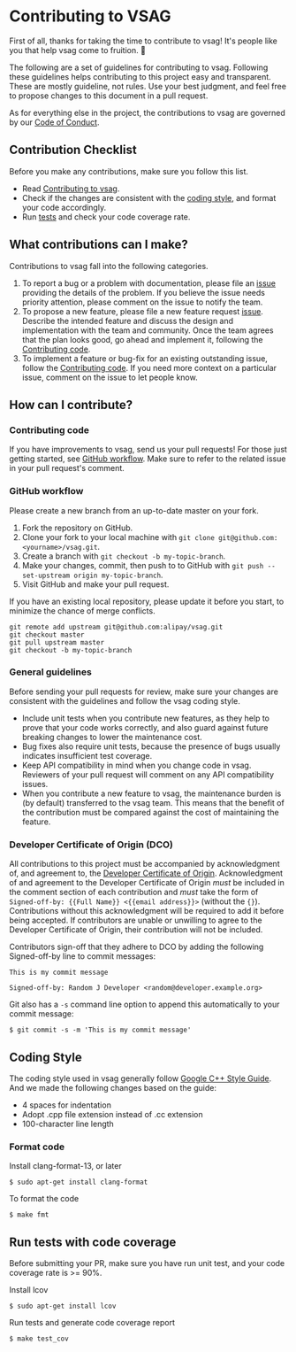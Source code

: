 # Contributing to VSAG

First of all, thanks for taking the time to contribute to vsag! It's people like you that help vsag come to fruition. :tada:

The following are a set of guidelines for contributing to vsag. Following these guidelines helps contributing to this project easy and transparent. These are mostly guideline, not rules. Use your best judgment, and feel free to propose changes to this document in a pull request.

As for everything else in the project, the contributions to vsag are governed by our [Code of Conduct](CODE_OF_CONDUCT.md).

## Contribution Checklist

Before you make any contributions, make sure you follow this list.

-   Read [Contributing to vsag](CONTRIBUTING.md).
-   Check if the changes are consistent with the [coding style](CONTRIBUTING.md#coding-style), and format your code accordingly.
-   Run [tests](CONTRIBUTING.md#run-tests-with-code-coverage) and check your code coverage rate.

## What contributions can I make?

Contributions to vsag fall into the following categories.

1.  To report a bug or a problem with documentation, please file an [issue](https://github.com/alipay/vsag/issues/new/choose) providing the details of the problem. If you believe the issue needs priority attention, please comment on the issue to notify the team.
2.  To propose a new feature, please file a new feature request [issue](https://github.com/alipay/vsag/issues/new/choose). Describe the intended feature and discuss the design and implementation with the team and community. Once the team agrees that the plan looks good, go ahead and implement it, following the [Contributing code](CONTRIBUTING.md#contributing-code).
3.  To implement a feature or bug-fix for an existing outstanding issue, follow the [Contributing code](CONTRIBUTING.md#contributing-code). If you need more context on a particular issue, comment on the issue to let people know.

## How can I contribute?

### Contributing code

If you have improvements to vsag, send us your pull requests! For those just getting started, see [GitHub workflow](#github-workflow). Make sure to refer to the related issue in your pull request's comment.

### GitHub workflow

Please create a new branch from an up-to-date master on your fork.

1.  Fork the repository on GitHub.
2.  Clone your fork to your local machine with `git clone git@github.com:<yourname>/vsag.git`.
3.  Create a branch with `git checkout -b my-topic-branch`.
4.  Make your changes, commit, then push to to GitHub with `git push --set-upstream origin my-topic-branch`.
5.  Visit GitHub and make your pull request.

If you have an existing local repository, please update it before you start, to minimize the chance of merge conflicts.

```shell
git remote add upstream git@github.com:alipay/vsag.git
git checkout master
git pull upstream master
git checkout -b my-topic-branch
```

### General guidelines

Before sending your pull requests for review, make sure your changes are consistent with the guidelines and follow the vsag coding style.

-   Include unit tests when you contribute new features, as they help to prove that your code works correctly, and also guard against future breaking changes to lower the maintenance cost.
-   Bug fixes also require unit tests, because the presence of bugs usually indicates insufficient test coverage.
-   Keep API compatibility in mind when you change code in vsag. Reviewers of your pull request will comment on any API compatibility issues.
-   When you contribute a new feature to vsag, the maintenance burden is (by default) transferred to the vsag team. This means that the benefit of the contribution must be compared against the cost of maintaining the feature.

### Developer Certificate of Origin (DCO)

All contributions to this project must be accompanied by acknowledgment of, and agreement to, the [Developer Certificate of Origin](https://developercertificate.org/). Acknowledgment of and agreement to the Developer Certificate of Origin _must_ be included in the comment section of each contribution and _must_ take the form of `Signed-off-by: {{Full Name}} <{{email address}}>` (without the `{}`). Contributions without this acknowledgment will be required to add it before being accepted. If contributors are unable or unwilling to agree to the Developer Certificate of Origin, their contribution will not be included.

Contributors sign-off that they adhere to DCO by adding the following Signed-off-by line to commit messages:

```text
This is my commit message

Signed-off-by: Random J Developer <random@developer.example.org>
```

Git also has a `-s` command line option to append this automatically to your commit message:

```shell
$ git commit -s -m 'This is my commit message'
```

## Coding Style
The coding style used in vsag generally follow [Google C++ Style Guide](https://google.github.io/styleguide/cppguide.html).
And we made the following changes based on the guide:

-   4 spaces for indentation
-   Adopt .cpp file extension instead of .cc extension
-   100-character line length

### Format code

Install clang-format-13, or later
```shell
$ sudo apt-get install clang-format
```
To format the code
```shell
$ make fmt
```

## Run tests with code coverage

Before submitting your PR, make sure you have run unit test, and your code coverage rate is >= 90%.

Install lcov
```shell
$ sudo apt-get install lcov
```
Run tests and generate code coverage report
```shell
$ make test_cov
```
